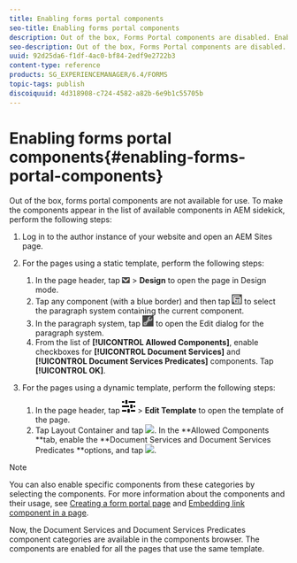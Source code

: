 ```yaml
---
title: Enabling forms portal components
seo-title: Enabling forms portal components
description: Out of the box, Forms Portal components are disabled. Enable Document Services and Document Services Predicates groups to enable Forms Portal components.
seo-description: Out of the box, Forms Portal components are disabled. Enable Document Services and Document Services Predicates groups to enable Forms Portal components.
uuid: 92d25da6-f1df-4ac0-bf84-2edf9e2722b3
content-type: reference
products: SG_EXPERIENCEMANAGER/6.4/FORMS
topic-tags: publish
discoiquuid: 4d318908-c724-4582-a82b-6e9b1c55705b
---
```


# Enabling forms portal components{#enabling-forms-portal-components}

Out of the box, forms portal components are not available for use. To make the components appear in the list of available components in AEM sidekick, perform the following steps:

1. Log in to the author instance of your website and open an AEM Sites page.   

1. For the pages using a static template, perform the following steps:

    1. In the page header, tap ![](assets/canvas-drop-down.png) &gt; **Design** to open the page in Design mode.
    1. Tap any component (with a blue border) and then tap ![](assets/field-level.png) to select the paragraph system containing the current component.
    1. In the paragraph system, tap ![](assets/settings_icon.png) to open the Edit dialog for the paragraph system.
    1. From the list of **[!UICONTROL **Allowed Components**]**, enable checkboxes for **[!UICONTROL **Document Services**]** and **[!UICONTROL **Document Services Predicates**]** components. Tap **[!UICONTROL **OK**]**.

1. For the pages using a dynamic template, perform the following steps:

    1. In the page header, tap ![](assets/properties.png) &gt; **Edit Template** to open the template of the page.
    1. Tap Layout Container and tap ![](https://chl-author-preview.corp.adobe.com/content/dam/help/en/aem-forms/icons/FeedManagement.png). In the **Allowed Components **tab, enable the **Document Services and Document Services Predicates **options, and tap ![](https://helpx.adobe.com/content/dam/help/en/aem-forms/icons/AEM_6_3_Forms_save.PNG).

>[!NOTE]
>
>You can also enable specific components from these categories by selecting the components. For more information about the components and their usage, see [Creating a form portal page](../../forms/using/creating-form-portal-page.md) and [Embedding link component in a page](../../forms/using/embedding-link-component-page.md).

Now, the Document Services and Document Services Predicates component categories are available in the components browser. The components are enabled for all the pages that use the same template.
